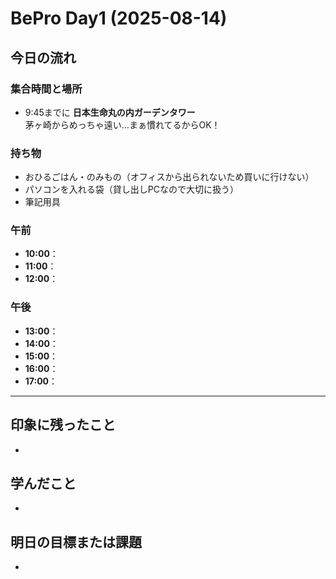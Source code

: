 # BePro Day1 (2025-08-14)

## 今日の流れ

### 集合時間と場所
- 9:45までに **日本生命丸の内ガーデンタワー**  
  茅ヶ崎からめっちゃ遠い…まぁ慣れてるからOK！

### 持ち物
- おひるごはん・のみもの（オフィスから出られないため買いに行けない）
- パソコンを入れる袋（貸し出しPCなので大切に扱う）
- 筆記用具

### 午前
- **10:00**：  
- **11:00**：  
- **12:00**：  

### 午後
- **13:00**：  
- **14:00**：  
- **15:00**：  
- **16:00**：  
- **17:00**：  

---

## 印象に残ったこと
- 

## 学んだこと
- 

## 明日の目標または課題
- 
